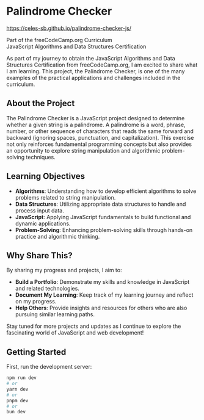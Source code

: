 # Palindrome Checker

https://celes-sb.github.io/palindrome-checker-js/

Part of the freeCodeCamp.org Curriculum  
JavaScript Algorithms and Data Structures Certification

As part of my journey to obtain the JavaScript Algorithms and Data Structures Certification from freeCodeCamp.org, I am excited to share what I am learning. This project, the Palindrome Checker, is one of the many examples of the practical applications and challenges included in the curriculum.

## About the Project

The Palindrome Checker is a JavaScript project designed to determine whether a given string is a palindrome. A palindrome is a word, phrase, number, or other sequence of characters that reads the same forward and backward (ignoring spaces, punctuation, and capitalization). This exercise not only reinforces fundamental programming concepts but also provides an opportunity to explore string manipulation and algorithmic problem-solving techniques.

## Learning Objectives

- **Algorithms**: Understanding how to develop efficient algorithms to solve problems related to string manipulation.
- **Data Structures**: Utilizing appropriate data structures to handle and process input data.
- **JavaScript**: Applying JavaScript fundamentals to build functional and dynamic applications.
- **Problem-Solving**: Enhancing problem-solving skills through hands-on practice and algorithmic thinking.

## Why Share This?

By sharing my progress and projects, I aim to:

- **Build a Portfolio**: Demonstrate my skills and knowledge in JavaScript and related technologies.
- **Document My Learning**: Keep track of my learning journey and reflect on my progress.
- **Help Others**: Provide insights and resources for others who are also pursuing similar learning paths.

Stay tuned for more projects and updates as I continue to explore the fascinating world of JavaScript and web development!

## Getting Started

First, run the development server:

```bash
npm run dev
# or
yarn dev
# or
pnpm dev
# or
bun dev

